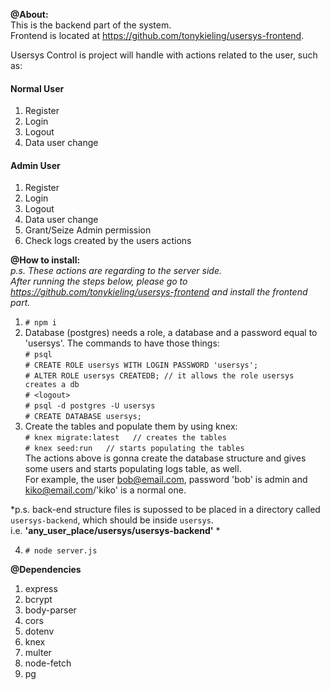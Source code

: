 **@About:**  
 This is the backend part of the system.  
 Frontend is located at https://github.com/tonykieling/usersys-frontend.

 Usersys Control is project will handle with actions related to the user, such as:

#### Normal User  
 1. Register
 2. Login
 3. Logout
 4. Data user change
 
#### Admin User
 1. Register
 2. Login
 3. Logout
 4. Data user change
 5. Grant/Seize Admin permission
 6. Check logs created by the users actions
  
  
 **@How to install:**  
*p.s. These actions are regarding to the server side.  
After running the steps below, please go to https://github.com/tonykieling/usersys-frontend and install the frontend part.*
 1. `# npm i`  
 2. Database (postgres) needs a role, a database and a password equal to 'usersys'. The commands to have those things:  
`# psql`  
`# CREATE ROLE usersys WITH LOGIN PASSWORD 'usersys';`  
`# ALTER ROLE usersys CREATEDB; // it allows the role usersys creates a db`  
`# <logout>`  
`# psql -d postgres -U usersys`  
`# CREATE DATABASE usersys;`  
 3. Create the tables and populate them by using knex:  
`# knex migrate:latest   // creates the tables`  
`# knex seed:run   // starts populating the tables`  
The actions above is gonna create the database structure and gives some users and starts populating logs table, as well.  
For example, the user bob@email.com, password 'bob' is admin and kiko@email.com/'kiko' is a normal one.  

 *p.s. back-end structure files is supossed to be placed in a directory called `usersys-backend`, which should be inside `usersys`.  
i.e. **'any_user_place/usersys/usersys-backend'** *

 4. `# node server.js`  
 
**@Dependencies**
1. express  
2. bcrypt  
3. body-parser  
4. cors  
5. dotenv  
6. knex  
7. multer  
8. node-fetch  
9. pg